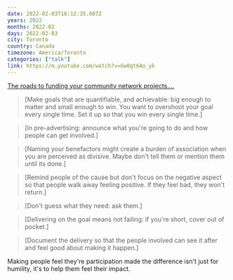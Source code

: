```yaml
---
date: 2022-02-03T18:12:35.607Z
years: 2022
months: 2022-02
days: 2022-02-03
city: Toronto
country: Canada
timezone: America/Toronto
categories: ["talk"]
link: https://m.youtube.com/watch?v=Gw0gt6Ao_yk
---
```

[The roads to funding your community network projects....](https://m.youtube.com/watch?v=Gw0gt6Ao_yk)

> [Make goals that are quantifiable, and achievable: big enough to matter and small enough to win. You want to overshoot your goal every single time. Set it up so that you win every single time.]

> [In pre-advertising: announce what you're going to do and how people can get involved.]

> [Naming your benefactors might create a burden of association when you are perceived as divisive. Maybe don't tell them or mention them until its done.]

> [Remind people of the cause but don't focus on the negative aspect so that people walk away feeling positive. If they feel bad, they won't return.]

> [Don't guess what they need: ask them.]

> [Delivering on the goal means not failing: if you're short, cover out of pocket.]

> [Document the delivery so that the people involved can see it after and feel good about making it happen.]

Making people feel they're participation made the difference isn't just for humility, it's to help them feel their impact.
